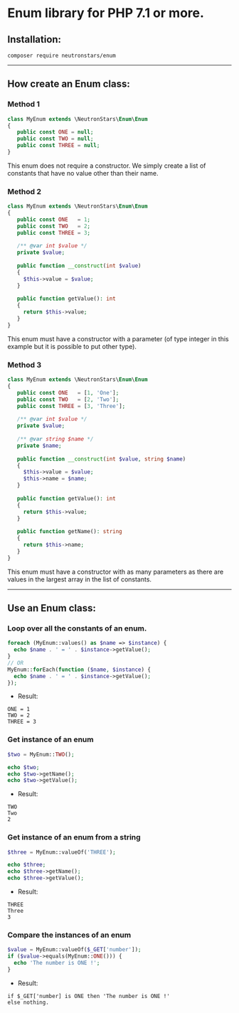 # Enum library for PHP 7.1 or more.

## Installation:

```
composer require neutronstars/enum
```

---

## How create an Enum class:

### Method 1

```php
class MyEnum extends \NeutronStars\Enum\Enum
{
   public const ONE = null;
   public const TWO = null;
   public const THREE = null;
}
```

This enum does not require a constructor. We simply create a list of constants that have no value other than their name.

### Method 2

```php
class MyEnum extends \NeutronStars\Enum\Enum
{
   public const ONE   = 1;
   public const TWO   = 2;
   public const THREE = 3;
   
   /** @var int $value */
   private $value;
   
   public function __construct(int $value)
   {
     $this->value = $value;
   }
   
   public function getValue(): int
   {
     return $this->value;
   }
}
```

This enum must have a constructor with a parameter (of type integer in this example but it is possible to put other type).

### Method 3

```php
class MyEnum extends \NeutronStars\Enum\Enum
{
   public const ONE   = [1, 'One'];
   public const TWO   = [2, 'Two'];
   public const THREE = [3, 'Three'];
   
   /** @var int $value */
   private $value;
   
   /** @var string $name */
   private $name;
   
   public function __construct(int $value, string $name)
   {
     $this->value = $value;
     $this->name = $name;
   }
   
   public function getValue(): int
   {
     return $this->value;
   }
   
   public function getName(): string
   {
     return $this->name;
   }
}
```

This enum must have a constructor with as many parameters as there are values in the largest array in the list of constants.

---

## Use an Enum class:

### Loop over all the constants of an enum.

```php
foreach (MyEnum::values() as $name => $instance) {
  echo $name . ' = ' . $instance->getValue();
}
// OR
MyEnum::forEach(function ($name, $instance) {
  echo $name . ' = ' . $instance->getValue();
});
```

- Result:

```
ONE = 1
TWO = 2
THREE = 3
```

### Get instance of an enum

```php
$two = MyEnum::TWO();

echo $two;
echo $two->getName();
echo $two->getValue();
```

- Result:

```
TWO
Two
2
```

### Get instance of an enum from a string

```php
$three = MyEnum::valueOf('THREE');

echo $three;
echo $three->getName();
echo $three->getValue();
```

- Result:

```
THREE
Three
3
```

### Compare the instances of an enum

```php
$value = MyEnum::valueOf($_GET['number']);
if ($value->equals(MyEnum::ONE())) {
  echo 'The number is ONE !';
}
```

- Result:

```
if $_GET['number] is ONE then 'The number is ONE !'
else nothing.
```
